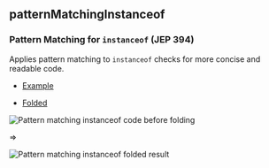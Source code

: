 ## patternMatchingInstanceof
### Pattern Matching for `instanceof` (JEP 394)
Applies pattern matching to `instanceof` checks for more concise and readable code.
- [Example](https://github.com/AntoniRokitnicki/AdvancedExpressionFolding/blob/main/examples/data/PatternMatchingInstanceofTestData.java)
 
- [Folded](https://github.com/AntoniRokitnicki/AdvancedExpressionFolding/blob/main/folded/PatternMatchingInstanceofTestData-folded.java)


![Pattern matching instanceof code before folding](https://github.com/user-attachments/assets/5a53d3ac-f7c7-4df0-aae0-14eaf2322542)

=>

![Pattern matching instanceof folded result](https://github.com/user-attachments/assets/652604c5-cd29-4be4-adac-8ee44e9a031d)
